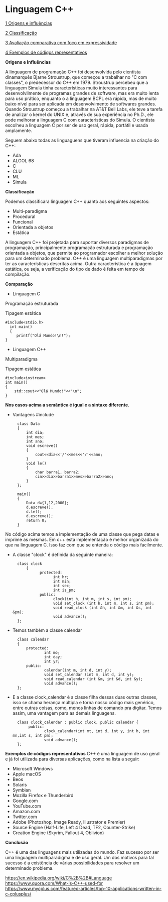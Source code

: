 # Linguagem C++

[1 Origens e influências](#an-h2-header)

[2 Classificação](#an-h2-header)

[3 Avaliação comparativa com foco em expressividade](#an-h2-header)

[4 Exemplos de códigos representativos](#an-h2-header)


**Origens e Influências**

A linguagem de programação C++ foi desenvolvida pelo cientista dinamarquês Bjarne Stroustrup, que começou a trabalhar no "C
com classes", o predecessor do C++ em 1979. Stroustrup percebeu que a linguagem Simula tinha características muito interessantes
para desenvolvilmente de programas grandes de software, mas era muito lenta para uso prático, enquanto o a linguagem BCPL era
rápida, mas de muito baixo nível para ser aplicada em desenvolvimento de softwares grandes. Quando Stroustrup começou a
trabalhar na AT&T Bell Labs, ele teve a tarefa de analizar o kernel do UNIX e, através de sua experiência no Ph.D., ele pode
melhorar a linguagem C com caracteristicas do Simula. O cientista escolheu a linguagem C por ser de uso geral, rápida, portátil
e usada amplamente.

Seguem abaixo todas as linguaguens que tiveram influencia na criação do C++: 
* Ada
* ALGOL 68
* C
* CLU
* ML
* Simula

**Classificação**

Podemos classificara linguagem C++ quanto aos seguintes aspectos:

* Multi-paradigma
* Procedural
* Funcional
* Orientada a objetos
* Estática

A linguagem C++ foi projetada para suportar diversos paradigmas de programação, principalmente programação 
estruturada e programação orientada a objetos, que permite ao programador escolher a melhor solução para um
determinado problema. C++ é uma linguagem multiparadigmas por ter as características descritas acima. Outra característica 
é a tipagem estática, ou seja, a verificação do tipo de dado é feita em tempo de compilação.

**Comparação**

* Linguagem C                                       

Programação estruturada 

   Tipagem estática   
   
    #include<stdio.h>				
	  int main()						
	  {						
	     printf("Olá Mundo!\n!");		
    }			
    
* Linguagem C++

Multiparadigma

   Tipagem estática    
   
    #include<iostream>
    int main()
    {
        std::cout<<"Olá Mundo!"<<"\n";
    }
   
   **Nos casos acima a semântica é igual e a sintaxe diferente.**

* Vantagens
		#include <iostream>

		class Data
		{
			int dia;
			int mes;
			int ano;
			void escreve()
			{
				cout<<dia<<'/'<<mes<<'/'<<ano;
			}
			void le()
			{
				char barra1, barra2;
				cin>>dia>>barra1>>mes>>barra2>>ano;	
			}
		};

		main()
		{
			Data d={1,12,2000};
			d.escreve();
			d.le();
			d.escreve();
			return 0;
		}

No código acima temos a implementação de uma classe que pega datas e imprime as mesmas. Em c++ esta implementação é melhor
organizada do que na linguagem C. Isso faz com que se entenda o código mais facilmente.

- A classe "clock" é definida da seguinte maneira: 


		class clock
       		{ 
        	      protected: 
						int hr; 
						int min; 
						int sec; 
						int is_pm; 
        	      public: 
				 		clock(int h, int m, int s, int pm); 
			      		void set_clock (int h, int m, int s, int pm);  
			      		void read_clock (int &h, int &m, int &s, int &pm); 
			      		void advance(); 
		};
	
	
- Temos também a classe calendar

		class calendar
		{ 
			protected: 
					int mo; 
					int day; 
        			int yr; 
	  		public:
        			calendar(int m, int d, int y); 
        			void set_calendar (int m, int d, int y);  
					void read_calendar (int &m, int &d, int &y);  
					void advance();
		};
	
- E a classe clock_calendar é a classe filha dessas duas outras classes, isso se chama herança múltipla 
e torna nosso código mais genérico, entre outras coisas, como, menos linhas de comando pra digitar. Temos assim,
uma vantagem para as demais linguagens. 


        class clock_calendar : public clock, public calendar { 
        	 public: 
        	 		clock_calendar(int mt, int d, int y, int h, int mn,int s, int pm); 
        	 		void advance(); 
        };

**Exemplos de códigos representativos**
C++ é uma linguagem de uso geral e já foi utilizada para diversas aplicações, como na lista a seguir:

- Microsoft Windows
- Apple macOS
- Beos
- Solaris
- Symbian
- Mozilla Firefox e Thunderbird
- Google.com
- YouTube.com
- Amazon.com
- Twitter.com
- Adobe (Photoshop, Image Ready, Illustrator e Premier)
- Source Engine (Half-Life, Left 4 Dead, TF2, Counter-Strike)
- Creation Engine (Skyrim, Fallout 4, Oblivion)

**Conclusão**

C++ é uma das linguagens mais utilizadas do mundo. Faz sucesso por ser uma linguagem multiparadigma e de uso geral. 
Um dos motivos para tal sucesso é a existência de várias possibilidades para resolver um determinado problema.

https://en.wikipedia.org/wiki/C%2B%2B#Language
https://www.quora.com/What-is-C++-used-for
https://www.mycplus.com/featured-articles/top-10-applications-written-in-c-cplusplus/

